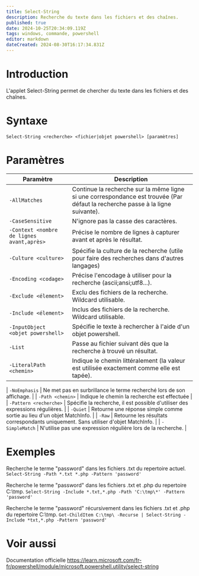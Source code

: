 ```yaml
---
title: Select-String
description: Recherche du texte dans les fichiers et des chaînes.
published: true
date: 2024-10-25T20:34:09.119Z
tags: windows, commande, powershell
editor: markdown
dateCreated: 2024-08-30T16:17:34.831Z
---
```


# Introduction

L'applet Select-String permet de chercher du texte dans les fichiers et des chaînes.

# Syntaxe

`Select-String <recherche> <fichier|objet powershell> [paramètres]`

# Paramètres

| Paramètre                                 | Description                                                                                                                    |
| ----------------------------------------- | ------------------------------------------------------------------------------------------------------------------------------ |
| `-AllMatches`                             | Continue la recherche sur la même ligne si une correspondance est trouvée (Par défaut la recherche passe à la ligne suivante). |
| `-CaseSensitive`                          | N'ignore pas la casse des caractères.                                                                                          |
| `-Context <nombre de lignes avant,après>` | Précise le nombre de lignes à capturer avant et après le résultat.                                                             |
| `-Culture <culture>`                      | Spécifie la culture de la recherche (utile pour faire des recherches dans d'autres langages)                                   |
| `-Encoding <codage>`                      | Précise l'encodage à utiliser pour la recherche (ascii;ansi;utf8...).                                                          |
| `-Exclude <élement>`                      | Exclu des fichiers de la recherche. Wildcard utilisable.                                                                       |
| `-Include <élement>`                      | Inclus des fichiers de la recherche. Wildcard utilisable.                                                                      |
| `-InputObject <objet powershell>`         | Spécifie le texte à rechercher à l'aide d'un objet powershell.                                                                 |
| `-List`                                   | Passe au fichier suivant dès que la recherche à trouvé un résultat.                                                            |
| `-LiteralPath <chemin>`                   | Indique le chemin littéralement (la valeur est utilisée exactement comme elle est tapée).                                      |

| `-NoEmphasis` | Ne met pas en surbrillance le terme recherché lors de son affichage. |
| `-Path <chemin>` | Indique le chemin la recherche est effectuée |
| `-Pattern <recherche>` | Spécifie la recherche, il est possible d'utiliser des expressions régulières. |
| `-Quiet` | Retourne une réponse simple comme sortie au lieu d'un objet MatchInfo. |
| `-Raw` | Retourne les résultats correspondants uniquement. Sans utiliser d'objet MatchInfo. |
| `-SimpleMatch` | N'utilise pas une expression régulière lors de la recherche. |

# Exemples

Recherche le terme "password" dans les fichiers .txt du repertoire actuel.
`Select-String -Path *.txt *.php -Pattern 'password'`

Recherche le terme "password" dans les fichiers .txt et .php du repertoire C:\tmp\.
`Select-String -Include *.txt,*.php -Path 'C:\tmp\*' -Pattern 'password'`

Recherche le terme "password" récursivement dans les fichiers .txt et .php du repertoire C:\tmp\.
`Get-ChildItem C:\tmp\ -Recurse | Select-String -Include *txt,*.php -Pattern 'password'`

# Voir aussi

Documentation officielle
https://learn.microsoft.com/fr-fr/powershell/module/microsoft.powershell.utility/select-string
